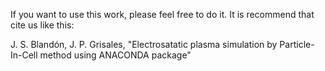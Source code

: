 If you want to use this work, please feel free to do it. It is recommend that cite us like this:

J. S. Blandón, J. P. Grisales, "Electrosatatic plasma simulation by Particle-In-Cell method using ANACONDA package"
